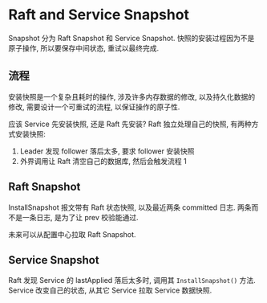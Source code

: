 # Raft and Service Snapshot

Snapshot 分为 Raft Snapshot 和 Service Snapshot. 快照的安装过程因为不是原子操作, 所以要保存中间状态, 重试以最终完成.

## 流程

安装快照是一个复杂且耗时的操作, 涉及许多内存数据的修改, 以及持久化数据的修改, 需要设计一个可重试的流程, 以保证操作的原子性.

应该 Service 先安装快照, 还是 Raft 先安装? Raft 独立处理自己的快照, 有两种方式安装快照:

1. Leader 发现 follower 落后太多, 要求 follower 安装快照
2. 外界调用让 Raft 清空自己的数据库, 然后会触发流程 1

## Raft Snapshot

InstallSnapshot 报文带有 Raft 状态快照, 以及最近两条 committed 日志. 两条而不是一条日志, 是为了让 prev 校验能通过.

未来可以从配置中心拉取 Raft Snapshot.

## Service Snapshot

Raft 发现 Service 的 lastApplied 落后太多时, 调用其 `InstallSnapshot()` 方法. Service 改变自己的状态, 从其它 Service 拉取 Service 数据快照.
